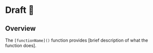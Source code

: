 # Draft 🏒

## Overview

The `[functionName]()` function provides [brief description of what the function does].

